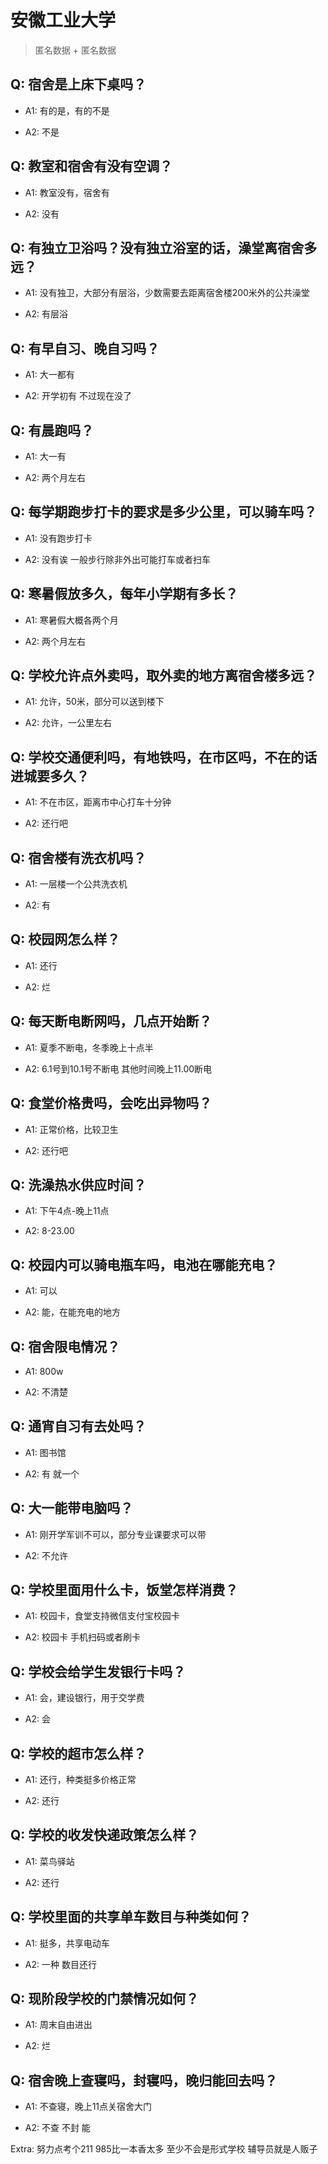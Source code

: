 # 安徽工业大学

> 匿名数据 + 匿名数据

## Q: 宿舍是上床下桌吗？

- A1: 有的是，有的不是

- A2: 不是

## Q: 教室和宿舍有没有空调？

- A1: 教室没有，宿舍有

- A2: 没有

## Q: 有独立卫浴吗？没有独立浴室的话，澡堂离宿舍多远？

- A1: 没有独卫，大部分有层浴，少数需要去距离宿舍楼200米外的公共澡堂

- A2: 有层浴

## Q: 有早自习、晚自习吗？

- A1: 大一都有

- A2: 开学初有 不过现在没了

## Q: 有晨跑吗？

- A1: 大一有

- A2: 两个月左右

## Q: 每学期跑步打卡的要求是多少公里，可以骑车吗？

- A1: 没有跑步打卡

- A2: 没有诶 一般步行除非外出可能打车或者扫车

## Q: 寒暑假放多久，每年小学期有多长？

- A1: 寒暑假大概各两个月

- A2: 两个月左右

## Q: 学校允许点外卖吗，取外卖的地方离宿舍楼多远？

- A1: 允许，50米，部分可以送到楼下

- A2: 允许，一公里左右

## Q: 学校交通便利吗，有地铁吗，在市区吗，不在的话进城要多久？

- A1: 不在市区，距离市中心打车十分钟

- A2: 还行吧

## Q: 宿舍楼有洗衣机吗？

- A1: 一层楼一个公共洗衣机

- A2: 有

## Q: 校园网怎么样？

- A1: 还行

- A2: 烂

## Q: 每天断电断网吗，几点开始断？

- A1: 夏季不断电，冬季晚上十点半

- A2: 6.1号到10.1号不断电 其他时间晚上11.00断电

## Q: 食堂价格贵吗，会吃出异物吗？

- A1: 正常价格，比较卫生

- A2: 还行吧

## Q: 洗澡热水供应时间？

- A1: 下午4点-晚上11点

- A2: 8-23.00

## Q: 校园内可以骑电瓶车吗，电池在哪能充电？

- A1: 可以

- A2: 能，在能充电的地方

## Q: 宿舍限电情况？

- A1: 800w

- A2: 不清楚

## Q: 通宵自习有去处吗？

- A1: 图书馆

- A2: 有 就一个

## Q: 大一能带电脑吗？

- A1: 刚开学军训不可以，部分专业课要求可以带

- A2: 不允许

## Q: 学校里面用什么卡，饭堂怎样消费？

- A1: 校园卡，食堂支持微信支付宝校园卡

- A2: 校园卡 手机扫码或者刷卡

## Q: 学校会给学生发银行卡吗？

- A1: 会，建设银行，用于交学费

- A2: 会

## Q: 学校的超市怎么样？

- A1: 还行，种类挺多价格正常

- A2: 还行

## Q: 学校的收发快递政策怎么样？

- A1: 菜鸟驿站

- A2: 还行

## Q: 学校里面的共享单车数目与种类如何？

- A1: 挺多，共享电动车

- A2: 一种 数目还行

## Q: 现阶段学校的门禁情况如何？

- A1: 周末自由进出

- A2: 烂

## Q: 宿舍晚上查寝吗，封寝吗，晚归能回去吗？

- A1: 不查寝，晚上11点关宿舍大门

- A2: 不查 不封 能

Extra: 努力点考个211 985比一本香太多 至少不会是形式学校 辅导员就是人贩子